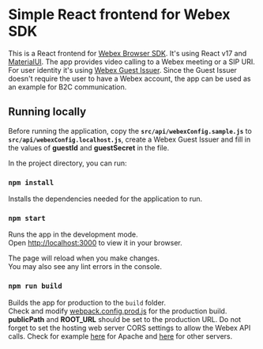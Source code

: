 # Simple React frontend for Webex SDK

This is a React frontend for [Webex Browser SDK](https://developer.webex.com/docs/sdks/browser). It's using React v17 and [MaterialUI](https://mui.com). The app provides video calling to a Webex meeting or a SIP URI. For user identity it's using [Webex Guest Issuer](https://developer.webex.com/docs/guest-issuer). Since the Guest Issuer doesn't require the user to have a Webex account, the app can be used as an example for B2C communication.

## Running locally

Before running the application, copy the **`src/api/webexConfig.sample.js`** to **`src/api/webexConfig.localhost.js`**, create a Webex Guest Issuer and fill in the values of **guestId** and **guestSecret** in the file.

In the project directory, you can run:

### `npm install`

Installs the dependencies needed for the application to run.

### `npm start`

Runs the app in the development mode.\
Open [http://localhost:3000](http://localhost:3000) to view it in your browser.

The page will reload when you make changes.\
You may also see any lint errors in the console.

### `npm run build`

Builds the app for production to the `build` folder.\
Check and modify [webpack.config.prod.js](./webpack.config.prod.js) for the production build. **publicPath** and **ROOT_URL** should be set to the production URL. Do not forget to set the hosting web server CORS settings to allow the Webex API calls. Check for example [here](https://stackoverflow.com/questions/32273606/how-to-enable-cors-for-apache-httpd-server-step-by-step-process) for Apache and [here](https://enable-cors.org/server.html) for other servers.
